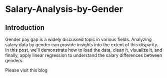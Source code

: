 # Salary-Analysis-by-Gender

## Introduction
Gender pay gap is a widely discussed topic in various fields. Analyzing salary data by gender can provide insights into the extent of this disparity. In this post, we'll demonstrate how to load the data, clean it, visualize it, and finally, apply linear regression to understand the salary differences between genders.

Please visit this blog
